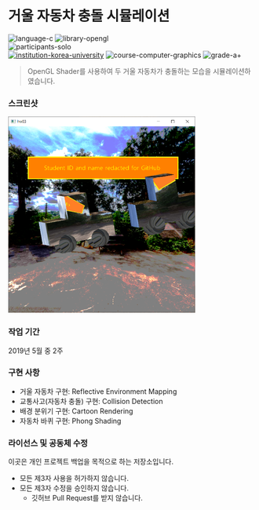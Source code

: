 # 거울 자동차 충돌 시뮬레이션

![language-c][language-c]
![library-opengl][library-opengl]
<br>
![participants-solo][participants-solo]
<br>
[![institution-korea-university][korea-university-image]][korea-university-cs-url]
![course-computer-graphics][course-cose331]
![grade-a+][grade-a+]

> OpenGL Shader를 사용하여 두 거울 자동차가 충돌하는 모습을 시뮬레이션하였습니다.

### 스크린샷

<img src="documents/screenshot.png" height="400px">

### 작업 기간

2019년 5월 중 2주

### 구현 사항

  * 거울 자동차 구현: Reflective Environment Mapping
  * 교통사고(자동차 충돌) 구현: Collision Detection
  * 배경 분위기 구현: Cartoon Rendering
  * 자동차 바퀴 구현: Phong Shading

### 라이선스 및 공동체 수정

이곳은 개인 프로젝트 백업을 목적으로 하는 저장소입니다.

  * 모든 제3자 사용을 허가하지 않습니다.
  * 모든 제3자 수정을 승인하지 않습니다.
    * 깃허브 Pull Request를 받지 않습니다.

<!-- Image definitions -->
[korea-university-image]: https://img.shields.io/badge/Institution-Korea%20University-red
[korea-university-cs-url]: http://cs.korea.ac.kr
[course-cose331]: https://img.shields.io/badge/Course-Computer%20Graphics-brightgreen
[language-c]: https://img.shields.io/badge/Language-C-orange
[library-opengl]: https://img.shields.io/badge/Library-OpenGL-green
[grade-a+]: https://img.shields.io/badge/Grade-A%2B-yellow
[participants-solo]: https://img.shields.io/badge/Participants-Solo%20Project-7aa3cc
